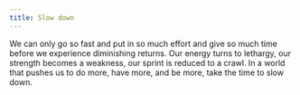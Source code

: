 ```yaml
---
title: Slow down
---
```


We can only go so fast and put in so much effort and give so much time before we experience diminishing returns. Our energy turns to lethargy, our strength becomes a weakness, our sprint is reduced to a crawl. In a world that pushes us to do more, have more, and be more, take the time to slow down.
